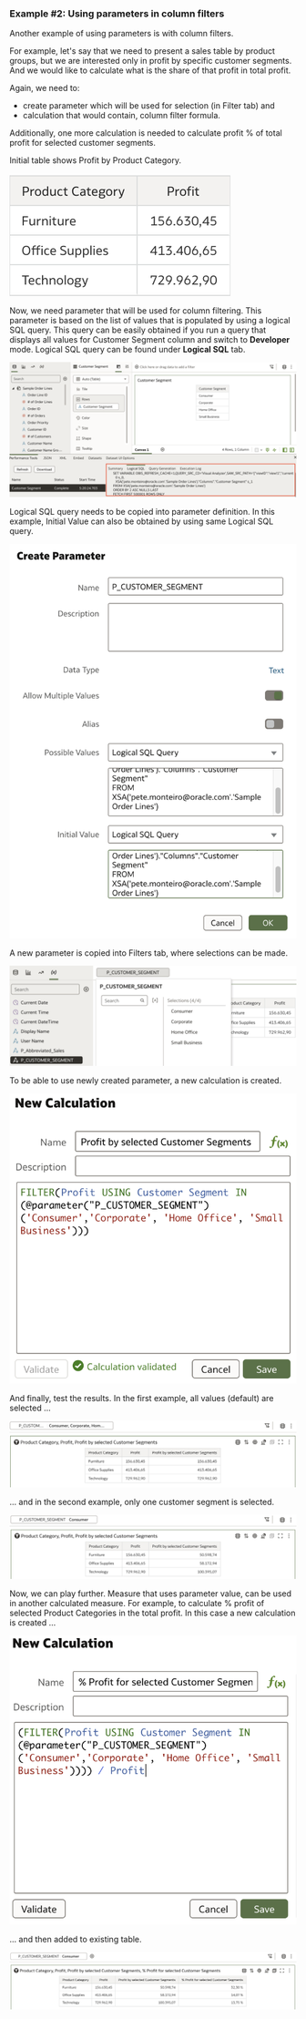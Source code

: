 ### Example #2: Using parameters in column filters

Another example of using parameters is with column filters.

For example, let's say that we need to present a sales table by product groups, but we are interested only in profit by specific customer segments. And we would like to calculate what is the share of that profit in total profit.

Again, we need to:

* create parameter which will be used for selection (in Filter tab) and
* calculation that would contain, column filter formula.

Additionally, one more calculation is needed to calculate profit % of total profit for selected customer segments.

Initial table shows Profit by Product Category.

![Profit by Product Category](https://github.com/zigavaupot/blogger/blob/main/parameters-in-oracle-analytics/images/par-02-001.png?raw=true)

Now, we need parameter that will be used for column filtering. This parameter is based on the list of values that is populated by using a logical SQL query. This query can be easily obtained if you run a query that displays all values for Customer Segment column and switch to **Developer** mode. Logical SQL query can be found under **Logical SQL** tab.

![Obtaining logical SQL query](https://github.com/zigavaupot/blogger/blob/main/parameters-in-oracle-analytics/images/par-02-002.png?raw=true)

Logical SQL query needs to be copied into parameter definition. In this example, Initial Value can also be obtained by using same Logical SQL query.

![Create Parameter](https://github.com/zigavaupot/blogger/blob/main/parameters-in-oracle-analytics/images/par-02-003.png?raw=true)

A new parameter is copied into Filters tab, where selections can be made.

![Parameter in Filter tab](https://github.com/zigavaupot/blogger/blob/main/parameters-in-oracle-analytics/images/par-02-004.png?raw=true)

To be able to use newly created parameter, a new calculation is created.

![New calculation using column filter](https://github.com/zigavaupot/blogger/blob/main/parameters-in-oracle-analytics/images/par-02-005.png?raw=true)

And finally, test the results. In the first example, all values (default) are selected ...

![Using parameter in column filters - default](https://github.com/zigavaupot/blogger/blob/main/parameters-in-oracle-analytics/images/par-02-006.png?raw=true)

... and in the second example, only one customer segment is selected.

![Using parameter in column filters - one customer segment selected](https://github.com/zigavaupot/blogger/blob/main/parameters-in-oracle-analytics/images/par-02-007.png?raw=true)

Now, we can play further. Measure that uses parameter value, can be used in another calculated measure. For example, to calculate % profit of selected Product Categories in the total profit. In this case a new calculation is created ...

![Calculate % profit using parametrized measures](https://github.com/zigavaupot/blogger/blob/main/parameters-in-oracle-analytics/images/par-02-008.png?raw=true)

... and then added to existing table.

![New calculation for % profit included in a table](https://github.com/zigavaupot/blogger/blob/main/parameters-in-oracle-analytics/images/par-02-009.png?raw=true)